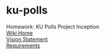 # ku-polls
Homework: KU Polls Project Inception  
[Wiki Home](../../wiki/Home)  
[Vision Statement](../../wiki/Vision%20Statement)  
[Requirements](../../wiki/Requirements)